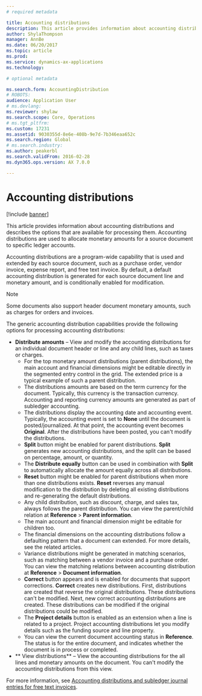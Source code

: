 ```yaml
---
# required metadata

title: Accounting distributions
description: This article provides information about accounting distributions and describes the options that are available for processing them. Accounting distributions are used to allocate monetary amounts for a source document to specific ledger accounts. 
author: ShylaThompson
manager: AnnBe
ms.date: 06/20/2017
ms.topic: article
ms.prod: 
ms.service: dynamics-ax-applications
ms.technology: 

# optional metadata

ms.search.form: AccountingDistribution
# ROBOTS: 
audience: Application User
# ms.devlang: 
ms.reviewer: shylaw
ms.search.scope: Core, Operations
# ms.tgt_pltfrm: 
ms.custom: 17231
ms.assetid: 9030355d-8e6e-408b-9e7d-7b346eaa652c
ms.search.region: Global
# ms.search.industry: 
ms.author: peakerbl
ms.search.validFrom: 2016-02-28
ms.dyn365.ops.version: AX 7.0.0

---
```


# Accounting distributions

[!include [banner](../includes/banner.md)]

This article provides information about accounting distributions and describes the options that are available for processing them. Accounting distributions are used to allocate monetary amounts for a source document to specific ledger accounts. 

Accounting distributions are a program-wide capability that is used and extended by each source document, such as a purchase order, vendor invoice, expense report, and free text invoice. By default, a default accounting distribution is generated for each source document line and monetary amount, and is conditionally enabled for modification. 

> [!Note] 
> Some documents also support header document monetary amounts, such as charges for orders and invoices. 

The generic accounting distribution capabilities provide the following options for processing accounting distributions:

-   **Distribute amounts** – View and modify the accounting distributions for an individual document header or line and any child lines, such as taxes or charges.
    -   For the top monetary amount distributions (parent distributions), the main account and financial dimensions might be editable directly in the segmented entry control in the grid. The extended price is a typical example of such a parent distribution.
    -   The distributions amounts are based on the term currency for the document. Typically, this currency is the transaction currency. Accounting and reporting currency amounts are generated as part of subledger accounting.
    -   The distributions display the accounting date and accounting event. Typically, the accounting event is set to **None** until the document is posted/journalized. At that point, the accounting event becomes **Original**. After the distributions have been posted, you can't modify the distributions.
    -   **Split** button might be enabled for parent distributions. **Split** generates new accounting distributions, and the split can be based on percentage, amount, or quantity.
    -   The **Distribute equally** button can be used in combination with **Split** to automatically allocate the amount equally across all distributions.
    -   **Reset** button might be enabled for parent distributions when more than one distributions exists. **Reset** reverses any manual modification to the distribution by deleting all existing distributions and re-generating the default distributions.
    -   Any child distribution, such as discount, charge, and sales tax, always follows the parent distribution. You can view the parent/child relation at **Reference** &gt; **Parent information**.
    -   The main account and financial dimension might be editable for children too.
    -   The financial dimensions on the accounting distributions follow a defaulting pattern that a document can extended. For more details, see the related articles.
    -   Variance distributions might be generated in matching scenarios, such as matching between a vendor invoice and a purchase order. You can view the matching relations between accounting distribution at **Reference** &gt; **Document information**.
    -   **Correct** button appears and is enabled for documents that support corrections. **Correct** creates new distributions. First, distributions are created that reverse the original distributions. These distributions can't be modified. Next, new correct accounting distributions are created. These distributions can be modified if the original distributions could be modified.
    -   The **Project details** button is enabled as an extension when a line is related to a project. Project accounting distributions let you modify details such as the funding source and line property.
    -   You can view the current document accounting status in **Reference**. The status is for the entire document, and indicates whether the document is in process or completed.
-   ** View distributions** – View the accounting distributions for the all lines and monetary amounts on the document. You can't modify the accounting distributions from this view.


For more information, see [Accounting distributions and subledger journal entries for free text invoices](accounting-distributions-subledger-journal-entries-vendor-invoices.md).


